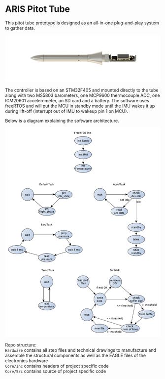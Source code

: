 # ARIS Pitot Tube 

This pitot tube prototype is designed as an all-in-one plug-and-play system to gather data.  
<p align="center">
  <img src="Docs/render.png" />
</p>
The controller is based on an STM32F405 and mounted directly to the tube along with two MS5803 barometers, one MCP9600 thermocouple ADC, one ICM20601 accelerometer, an SD card and a battery.  
The software uses freeRTOS and will put the MCU in standby mode until the IMU wakes it up during lift-off (interrupt out of IMU to wakeup pin 1 on MCU).  

Below is a diagram explaining the software architecture.  
<p align="center">
  <img src="Docs/freeRTOS.png" />
</p>
  
Repo structure:  
`Hardware` contains all step files and technical drawings to manufacture and assemble the structural components as well as the EAGLE files of the electronics hardware  
`Core/Inc` contains headers of project specific code  
`Core/Src` contains source of project specific code
